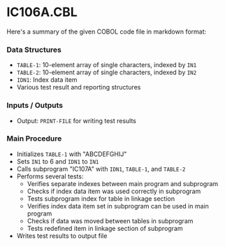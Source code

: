 # IC106A.CBL

Here's a summary of the given COBOL code file in markdown format:

### Data Structures
- `TABLE-1`: 10-element array of single characters, indexed by `IN1`
- `TABLE-2`: 10-element array of single characters, indexed by `IN2`
- `IDN1`: Index data item
- Various test result and reporting structures

### Inputs / Outputs
- Output: `PRINT-FILE` for writing test results

### Main Procedure
- Initializes `TABLE-1` with "ABCDEFGHIJ"
- Sets `IN1` to 6 and `IDN1` to `IN1`
- Calls subprogram "IC107A" with `IDN1`, `TABLE-1`, and `TABLE-2`
- Performs several tests:
  - Verifies separate indexes between main program and subprogram
  - Checks if index data item was used correctly in subprogram
  - Tests subprogram index for table in linkage section
  - Verifies index data item set in subprogram can be used in main program
  - Checks if data was moved between tables in subprogram
  - Tests redefined item in linkage section of subprogram
- Writes test results to output file